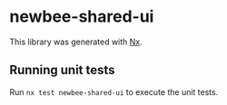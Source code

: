 # newbee-shared-ui

This library was generated with [Nx](https://nx.dev).

## Running unit tests

Run `nx test newbee-shared-ui` to execute the unit tests.
